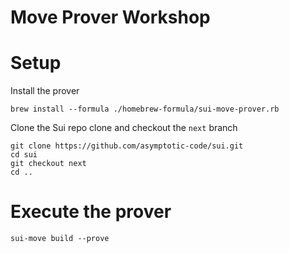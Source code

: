 # Move Prover Workshop

# Setup

Install the prover
```
brew install --formula ./homebrew-formula/sui-move-prover.rb
```

Clone the Sui repo clone and checkout the `next` branch
```
git clone https://github.com/asymptotic-code/sui.git
cd sui
git checkout next
cd ..
```

# Execute the prover
```
sui-move build --prove
```
